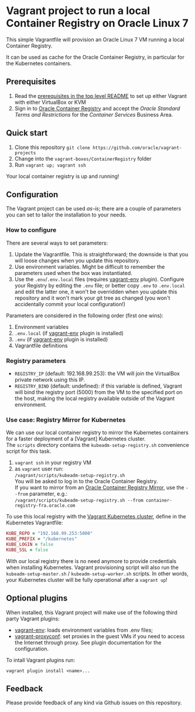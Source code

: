 # Vagrant project to run a local Container Registry on Oracle Linux 7
This simple Vagrantfile will provision an Oracle Linux 7 VM running a local
Container Registry.

It can be used as cache for the Oracle Container Registry, in particular for
the Kubernetes containers.

## Prerequisites
1. Read the [prerequisites in the top level README](/vagrant-projects#prerequisites) to set up either Vagrant with either VirtualBox or KVM
1. Sign in to [Oracle Container Registry](https://container-registry.oracle.com)
and accept the _Oracle Standard Terms and Restrictions_ for the
_Container Services_ Business Area.

## Quick start
1. Clone this repository `git clone https://github.com/oracle/vagrant-projects`
1. Change into the `vagrant-boxes/ContainerRegistry` folder
1. Run `vagrant up; vagrant ssh`

Your local container registry is up and running!

## Configuration
The Vagrant project can be used _as-is_; there are a couple of parameters you
can set to tailor the installation to your needs.

### How to configure
There are several ways to set parameters:
1. Update the Vagrantfile. This is straightforward; the downside is that you
will loose changes when you update this repository.
1. Use environment variables. Might be difficult to remember the parameters
used when the box was instantiated.
1. Use the `.env`/`.env.local` files (requires
[vagrant-env](https://github.com/gosuri/vagrant-env) plugin). Configure
your Registry by editing the `.env` file; or better copy `.env` to `.env.local`
and edit the latter one, it won't be overridden when you update this repository
and it won't mark your git tree as changed (you won't accidentally commit your
local configuration!)

Parameters are considered in the following order (first one wins):
1. Environment variables
1. `.env.local` (if [vagrant-env](https://github.com/gosuri/vagrant-env) plugin
is installed)
1. `.env` (if [vagrant-env](https://github.com/gosuri/vagrant-env) plugin
is installed)
1. Vagrantfile definitions

### Registry parameters
- `REGISTRY_IP` (default: 192.168.99.253): the VM will join the VirtualBox
private network using this IP.
- `REGISTRY_BIND` (default: undefined): if this variable is defined, Vagrant
will bind the registry port (5000) from the VM to the specified port on the
host, making the local registry available outside of the Vagrant environment.

### Use case: Registry Mirror for Kubernetes
We can use our local container registry to mirror the Kubernetes containers
for a faster deployment of a [Vagrant] Kubernetes cluster.  
The `scripts` directory contains the `kubeadm-setup-registry.sh` convenience
script for this task.

1. `vagrant ssh` in your registry VM
1. as `vagrant` user run:  
`/vagrant/scripts/kubeadm-setup-registry.sh`  
You will be asked to log in to the Oracle Container Registry.  
If you want to mirror from an [Oracle Container Registry Mirror](https://docs.oracle.com/cd/E52668_01/E88884/html/requirements-registry-mirror.html), use the `--from` parameter, e.g.:  
`/vagrant/scripts/kubeadm-setup-registry.sh --from container-registry-fra.oracle.com`

To use this local registry with the [Vagrant Kubernetes cluster](../Kubernetes),
define in the Kubernetes Vagrantfile:

```ruby
KUBE_REPO = "192.168.99.253:5000"
KUBE_PREFIX = "/kubernetes"
KUBE_LOGIN = false
KUBE_SSL = false
```

With our local registry there is no need anymore to provide
credentials when installing Kubernetes.
Vagrant provisioning script will also run the `kubeadm-setup-master.sh` /
`kubeadm-setup-worker.sh` scripts. In other words, your Kubernetes
cluster will be fully operational after a `vagrant up`!

## Optional plugins

When installed, this Vagrant project will make use of the following third party Vagrant plugins:
- [vagrant-env](https://github.com/gosuri/vagrant-env): loads environment
variables from .env files;
- [vagrant-proxyconf](https://github.com/tmatilai/vagrant-proxyconf): set
proxies in the guest VMs if you need to access the Internet through proxy. See
plugin documentation for the configuration.

To intall Vagrant plugins run:
```
vagrant plugin install <name>...
```

## Feedback
Please provide feedback of any kind via Github issues on this repository.
